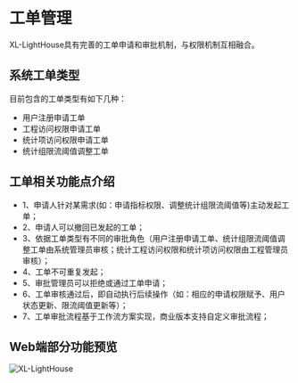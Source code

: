 # 工单管理

XL-LightHouse具有完善的工单申请和审批机制，与权限机制互相融合。

## 系统工单类型

目前包含的工单类型有如下几种：

+ 用户注册申请工单
+ 工程访问权限申请工单
+ 统计项访问权限申请工单
+ 统计组限流阈值调整工单

## 工单相关功能点介绍

+ 1、申请人针对某需求(如：申请指标权限、调整统计组限流阈值等)主动发起工单；
+ 2、申请人可以撤回已发起的工单；
+ 3、依据工单类型有不同的审批角色（用户注册申请工单、统计组限流阈值调整工单由系统管理员审核；统计工程访问权限和统计项访问权限由工程管理员审核）；
+ 4、工单不可重复发起；
+ 5、审批管理员可以拒绝或通过工单申请；
+ 6、工单审核通过后，即自动执行后续操作（如：相应的申请权限赋予、用户状态更新、限流阈值更新等）；
+ 7、工单审批流程基于工作流方案实现，商业版本支持自定义审批流程；

## Web端部分功能预览

![XL-LightHouse](https://lighthousedp-1300542249.cos.ap-nanjing.myqcloud.com/screenshot_v2/11.jpg)


